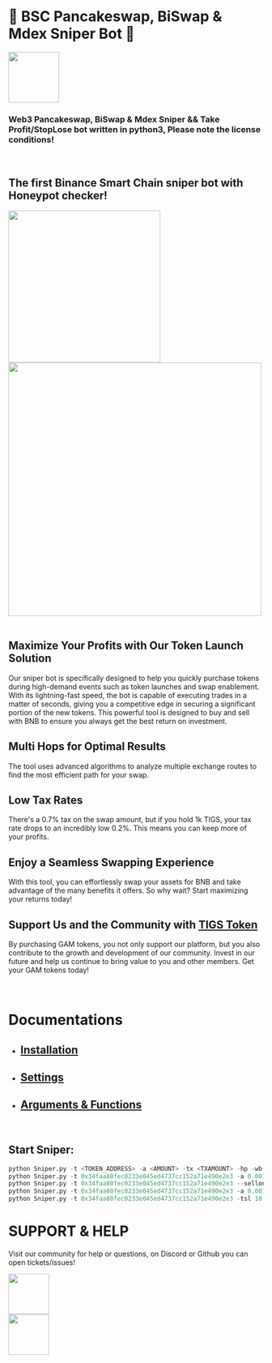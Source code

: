 # 🚀 BSC Pancakeswap, BiSwap & Mdex Sniper Bot 🚀
<div><a href="https://trading-tigers.com" > <img src="https://trading-tigers.com/logos/TradingTigers.png" height="100"></a></div>

### Web3 Pancakeswap, BiSwap & Mdex Sniper && Take Profit/StopLose bot written in python3, Please note the license conditions!
<br />

## The first Binance Smart Chain sniper bot with Honeypot checker!  
<div><a href="https://discord.gg/Qc6y9kyCgU" > <img src="https://trading-tigers.com/logos/preview001.png" height="300"></a></div>
<div><a href="https://github.com/Trading-Tiger/Pancakeswap_BSC_Sniper_Bot/releases" > <img src="https://trading-tigers.com/logos/sniper/Preview_Sniper_GUI_Mainv3.02.png" height="500"></a></div>
<br />

## Maximize Your Profits with Our Token Launch Solution
Our sniper bot is specifically designed to help you quickly purchase tokens during high-demand events such as token launches and swap enablement. With its lightning-fast speed, the bot is capable of executing trades in a matter of seconds, giving you a competitive edge in securing a significant portion of the new tokens.
This powerful tool is designed to buy and sell with BNB to ensure you always get the best return on investment. 

## Multi Hops for Optimal Results 
The tool uses advanced algorithms to analyze multiple exchange routes to find the most efficient path for your swap. 

## Low Tax Rates 
There's a 0.7% tax on the swap amount, but if you hold 1k TIGS, your tax rate drops to an incredibly low 0.2%. This means you can keep more of your profits. 
## Enjoy a Seamless Swapping Experience 
With this tool, you can effortlessly swap your assets for BNB and take advantage of the many benefits it offers. So why wait? Start maximizing your returns today!  
## Support Us and the Community with [TIGS Token](https://bscscan.com/token/0x34faa80fec0233e045ed4737cc152a71e490e2e3) 
By purchasing GAM tokens, you not only support our platform, but you also contribute to the growth and development of our community. Invest in our future and help us continue to bring value to you and other members. Get your GAM tokens today!
<br />
<br />
<br />

# Documentations
- ## [Installation](https://docs.trading-tigers.com/sniper-bot/installation)
- ## [Settings](https://docs.trading-tigers.com/sniper-bot/settings)
- ## [Arguments & Functions](https://docs.trading-tigers.com/sniper-bot/arguments-and-functions)  
<br />
  

## Start Sniper:  
```python
python Sniper.py -t <TOKEN_ADDRESS> -a <AMOUNT> -tx <TXAMOUNT> -hp -wb <BLOCKS WAIT BEFORE BUY> -tp <TAKE PROFIT IN PERCENT> -sl <STOP LOSE IN PERCENT>
python Sniper.py -t 0x34faa80fec0233e045ed4737cc152a71e490e2e3 -a 0.001 -tx 2 -hp  -wb 10 -tp 50
python Sniper.py -t 0x34faa80fec0233e045ed4737cc152a71e490e2e3 --sellonly
python Sniper.py -t 0x34faa80fec0233e045ed4737cc152a71e490e2e3 -a 0.001 --buyonly
python Sniper.py -t 0x34faa80fec0233e045ed4737cc152a71e490e2e3 -tsl 10 -tp 10 -sl 10 -nb
```

# SUPPORT & HELP
Visit our community for help or questions, on Discord or Github you can open tickets/issues!
<div>
<a href="https://discord.gg/Qc6y9kyCgU" > <img src="https://assets-global.website-files.com/6257adef93867e50d84d30e2/6257d377b13ff484638adb92_svg7.svg" height="80"></a>
</div>

<div>
<a href="https://t.me/TradingTigersChat" > <img src="https://upload.wikimedia.org/wikipedia/commons/e/ef/Telegram_X_2019_Logo.svg" height="80"></a>
</div>
<br />
